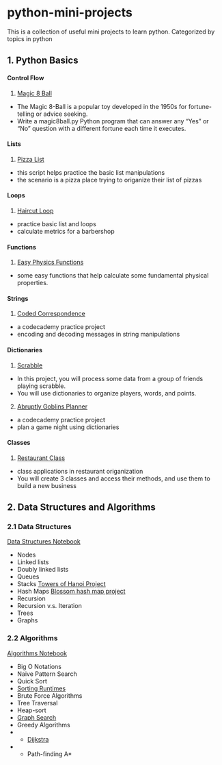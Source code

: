 # python-mini-projects
This is a collection of useful mini projects to learn python. Categorized by topics in python

## 1. Python Basics
#### Control Flow
1. [Magic 8 Ball](magic8ball.py)
* The Magic 8-Ball is a popular toy developed in the 1950s for fortune-telling or advice seeking.
* Write a magic8ball.py Python program that can answer any “Yes” or “No” question with a different fortune each time it executes.

#### Lists
1. [Pizza List](pizza_list.py)
* this script helps practice the basic list manipulations
* the scenario is a pizza place trying to origanize their list of pizzas

#### Loops
1. [Haircut Loop](haircut_loop.py)
* practice basic list and loops
* calculate metrics for a barbershop

#### Functions
1. [Easy Physics Functions](physics_functions.py)
* some easy functions that help calculate some fundamental physical properties.

#### Strings
1. [Coded Correspondence](coded_correspondence/coded_correspondence.ipynb)
* a codecademy practice project
* encoding and decoding messages in string manipulations

#### Dictionaries
1. [Scrabble](scrabble_dict.py)
* In this project, you will process some data from a group of friends playing scrabble.
* You will use dictionaries to organize players, words, and points.
2. [Abruptly Goblins Planner](abruptly_goblins_dict/Abruptly%20Goblins%20Planner.ipynb)
* a codecademy practice project
* plan a game night using dictionaries

#### Classes
1. [Restaurant Class](restaurant_class.py)
* class applications in restaurant origanization
* You will create 3 classes and access their methods, and use them to build a new business

## 2. Data Structures and Algorithms

### 2.1 Data Structures
[Data Structures Notebook](data_structures_and_algorithms/data_structures.ipynb)
- Nodes
- Linked lists
- Doubly linked lists
- Queues
- Stacks
    [Towers of Hanoi Project](data_structures_and_algorithms/towers_of_hanoi/)
- Hash Maps
    [Blossom hash map project](data_structures_and_algorithms/blossom/)
- Recursion
- Recursion v.s. Iteration
- Trees
- Graphs

### 2.2 Algorithms
[Algorithms Notebook](data_structures_and_algorithms/algorithms.ipynb)
- Big O Notations
- Naive Pattern Search
- Quick Sort
- [Sorting Runtimes](data_structures_and_algorithms/sorted_books/)
- Brute Force Algorithms
- Tree Traversal
- Heap-sort
- [Graph Search](data_structures_and_algorithms/graph_search_project/)
- Greedy Algorithms
- - [Dijkstra](data_structures_and_algorithms/greedy_algorithm_project/)
- - Path-finding A*